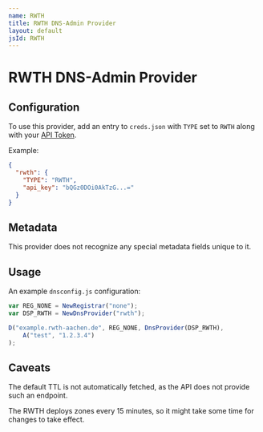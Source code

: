 ```yaml
---
name: RWTH
title: RWTH DNS-Admin Provider
layout: default
jsId: RWTH
---
```

# RWTH DNS-Admin Provider

## Configuration

To use this provider, add an entry to `creds.json` with `TYPE` set to `RWTH`
along with your [API Token](https://noc-portal.rz.rwth-aachen.de/dns-admin/en/api_tokens).

Example:

```json
{
  "rwth": {
    "TYPE": "RWTH",
    "api_key": "bQGz0DOi0AkTzG...="
  }
}
```

## Metadata
This provider does not recognize any special metadata fields unique to it.

## Usage
An example `dnsconfig.js` configuration:

```js
var REG_NONE = NewRegistrar("none");
var DSP_RWTH = NewDnsProvider("rwth");

D("example.rwth-aachen.de", REG_NONE, DnsProvider(DSP_RWTH),
    A("test", "1.2.3.4")
);
```

## Caveats
The default TTL is not automatically fetched, as the API does not provide such an endpoint.

The RWTH deploys zones every 15 minutes, so it might take some time for changes to take effect.
